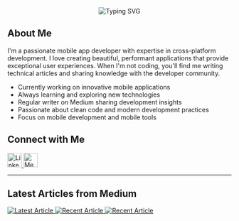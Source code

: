 <div align="center">
  <img src="https://readme-typing-svg.herokuapp.com?font=Fira+Code&pause=1000&color=2196F3&center=true&vCenter=true&width=435&lines=Sofware+Developer;UI%2FUX+Enthusiast;Always+Learning+New+Technologies" alt="Typing SVG" />
</div>

##  About Me

I'm a passionate mobile app developer with expertise in cross-platform development. I love creating beautiful, performant applications that provide exceptional user experiences. When I'm not coding, you'll find me writing technical articles and sharing knowledge with the developer community.

-  Currently working on innovative mobile applications
-  Always learning and exploring new technologies
-  Regular writer on Medium sharing development insights
-  Passionate about clean code and modern development practices
-  Focus on mobile development and mobile tools

##  Connect with Me

<p align="left">
  <a href="https://www.linkedin.com/in/osmandemiroz/" target="_blank" rel="noreferrer">
    <img src="https://raw.githubusercontent.com/danielcranney/readme-generator/main/public/icons/socials/linkedin.svg" width="32" height="32" alt="LinkedIn" />
  </a>
  <a href="http://www.medium.com/@osmandemiroz" target="_blank" rel="noreferrer">
    <img src="https://raw.githubusercontent.com/danielcranney/readme-generator/main/public/icons/socials/medium.svg" width="32" height="32" alt="Medium" />
  </a>
</p>

---

##  Latest Articles from Medium

<div align="left">
  <a target="_blank" href="https://github-readme-medium-recent-article.vercel.app/medium/@osmandemiroz/0">
    <img src="https://github-readme-medium-recent-article.vercel.app/medium/@osmandemiroz/0" alt="Latest Article" style="margin-bottom: 10px;" />
  </a>
  
  <a target="_blank" href="https://github-readme-medium-recent-article.vercel.app/medium/@osmandemiroz/1">
    <img src="https://github-readme-medium-recent-article.vercel.app/medium/@osmandemiroz/1" alt="Recent Article" style="margin-bottom: 10px;" />
  </a>
  
  <a target="_blank" href="https://github-readme-medium-recent-article.vercel.app/medium/@osmandemiroz/2">
    <img src="https://github-readme-medium-recent-article.vercel.app/medium/@osmandemiroz/2" alt="Recent Article" />
  </a>
</div>

